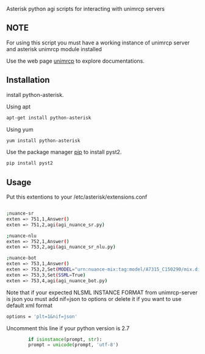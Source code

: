 Asterisk python agi scripts for interacting with unimrcp servers 

## NOTE

For using this script you must  have a working instance of unimrcp server and asterisk unimrcp module installed

Use the web page  [unimrcp](http://www.unimrcp.org/) to explore documentations.

## Installation

install python-asterisk.

Using apt

```bash
apt-get install python-asterisk
```

Using yum

```bash
yum install python-asterisk
```



Use the package manager [pip](https://pip.pypa.io/en/stable/) to install pyst2.

```bash
pip install pyst2
```

## Usage

Put this extentions to your /etc/asterisk/extensions.conf
```bash

;nuance-sr
exten => 751,1,Answer()
exten => 751,2,agi(agi_nuance_sr.py)

;nuance-nlu
exten => 752,1,Answer()
exten => 753,2,agi(agi_nuance_sr_nlu.py)

;nuance-bot
exten => 753,1,Answer()
exten => 753,2,Set(MODEL="urn:nuance-mix:tag:model/A7315_C150290/mix.dialog")
exten => 753,3,Set(SSML=True)
exten => 753,4,agi(agi_nuance_bot.py)
```



Note that if your expected NLSML INSTANCE FORMAT  from unimrcp-server is json you must add nif=json to options or delete it if you want to use default xml format

```bash
options = 'plt=1&nif=json'
```


Uncomment this line if your python version is 2.7 

```python
        if isinstance(prompt, str):
        prompt = unicode(prompt, 'utf-8')
```

